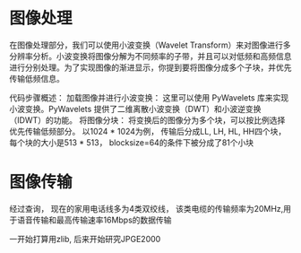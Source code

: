 # 图像处理
在图像处理部分，我们可以使用小波变换（Wavelet Transform）来对图像进行多分辨率分析。小波变换将图像分解为不同频率的子带，并且可以对低频和高频信息进行分别处理。为了实现图像的渐进显示，你提到要将图像分成多个子块，并优先传输低频信息。

代码步骤概述：
加载图像并进行小波变换： 这里可以使用 PyWavelets 库来实现小波变换。PyWavelets 提供了二维离散小波变换（DWT）和小波逆变换（IDWT）的功能。
将图像分块： 将变换后的图像分为多个块，可以按比例选择优先传输低频部分。
以1024 * 1024为例， 传输后分成LL, LH, HL, HH四个块， 每个块的大小是513 * 513， blocksize=64的条件下被分成了81个小块
# 图像传输
经过查询， 现在的家用电话线多为4类双绞线， 该类电缆的传输频率为20MHz,用于语音传输和最高传输速率16Mbps的数据传输

一开始打算用zlib, 后来开始研究JPGE2000




